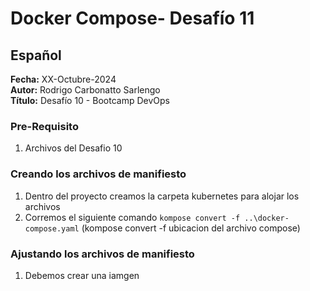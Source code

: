 #  Docker Compose- Desafío 11

## Español

**Fecha:** XX-Octubre-2024  
**Autor:** Rodrigo Carbonatto Sarlengo  
**Título:** Desafío 10 - Bootcamp DevOps

### Pre-Requisito
1. Archivos del Desafio 10

### Creando los archivos de manifiesto
1. Dentro del proyecto creamos la carpeta kubernetes para alojar los archivos
2. Corremos el siguiente comando `kompose convert -f ..\docker-compose.yaml` (kompose convert -f ubicacion del archivo compose)

### Ajustando los archivos de manifiesto
1. Debemos crear una iamgen


